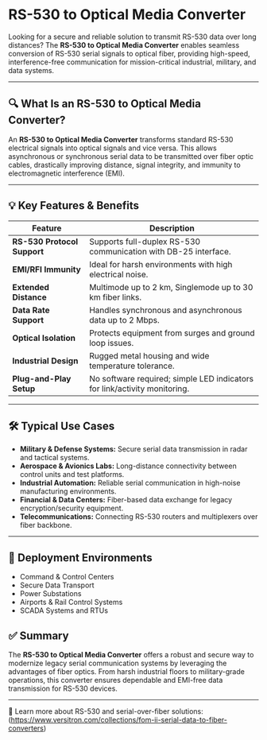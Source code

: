 # RS-530 to Optical Media Converter

Looking for a secure and reliable solution to transmit RS-530 data over long distances? The **RS-530 to Optical Media Converter** enables seamless conversion of RS-530 serial signals to optical fiber, providing high-speed, interference-free communication for mission-critical industrial, military, and data systems.

---

## 🔍 What Is an RS-530 to Optical Media Converter?

An **RS-530 to Optical Media Converter** transforms standard RS-530 electrical signals into optical signals and vice versa. This allows asynchronous or synchronous serial data to be transmitted over fiber optic cables, drastically improving distance, signal integrity, and immunity to electromagnetic interference (EMI).

---

## 💡 Key Features & Benefits

| Feature                         | Description                                                                 |
|----------------------------------|-----------------------------------------------------------------------------|
| **RS-530 Protocol Support**      | Supports full-duplex RS-530 communication with DB-25 interface.             |
| **EMI/RFI Immunity**             | Ideal for harsh environments with high electrical noise.                    |
| **Extended Distance**            | Multimode up to 2 km, Singlemode up to 30 km fiber links.                   |
| **Data Rate Support**            | Handles synchronous and asynchronous data up to 2 Mbps.                     |
| **Optical Isolation**            | Protects equipment from surges and ground loop issues.                      |
| **Industrial Design**            | Rugged metal housing and wide temperature tolerance.                        |
| **Plug-and-Play Setup**          | No software required; simple LED indicators for link/activity monitoring.   |

---

## 🛠️ Typical Use Cases

- **Military & Defense Systems:** Secure serial data transmission in radar and tactical systems.  
- **Aerospace & Avionics Labs:** Long-distance connectivity between control units and test platforms.  
- **Industrial Automation:** Reliable serial communication in high-noise manufacturing environments.  
- **Financial & Data Centers:** Fiber-based data exchange for legacy encryption/security equipment.  
- **Telecommunications:** Connecting RS-530 routers and multiplexers over fiber backbone.

---

## 🛒 Deployment Environments

- Command & Control Centers  
- Secure Data Transport  
- Power Substations  
- Airports & Rail Control Systems  
- SCADA Systems and RTUs



## ✅ Summary

The **RS-530 to Optical Media Converter** offers a robust and secure way to modernize legacy serial communication systems by leveraging the advantages of fiber optics. From harsh industrial floors to military-grade operations, this converter ensures dependable and EMI-free data transmission for RS-530 devices.

---

🔗 Learn more about RS-530 and serial-over-fiber solutions:(https://www.versitron.com/collections/fom-ii-serial-data-to-fiber-converters)  

